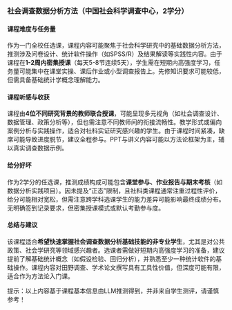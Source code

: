 ### 社会调查数据分析方法（中国社会科学调查中心，2学分）

#### 课程难度与任务量  
作为一门全校任选课，课程内容可能聚焦于社会科学研究中的基础数据分析方法，推测涉及问卷设计、统计软件操作（如SPSS/R）及结果解读等实践性内容。由于课程在**1-2周内密集授课**（每天5-8节连续5天），学生需在短期内高强度学习，任务量可能集中在课堂实操、课后作业或小型调查报告上。先修知识要求可能较低，但需具备基础统计学概念理解能力。

#### 课程听感与收获  
课程由**4位不同研究背景的教师联合授课**，可能呈现多元视角（如社会调查设计、数据管理、政策分析等），但也需注意不同教师间的衔接流畅性。教学形式或偏向案例分析与实践操作，适合对社科实证研究感兴趣的学生。由于课程时间紧凑，缺席可能导致进度脱节，建议全程参与。PPT与讲义内容可能以方法论框架为主，辅以真实调查数据示例。

#### 给分好坏  
作为2学分的任选课，推测成绩构成可能包含**课堂参与、作业报告与期末考核**（如数据分析实践项目）。因未提及“正态”限制，且社科类课程通常注重过程性评价，给分可能相对宽松，但需注意跨学科选课学生的能力差异可能影响最终成绩分布。无明确签到记录要求，但密集授课模式或默认考勤参与度。

#### 总结与建议  
该课程适合**希望快速掌握社会调查数据分析基础技能的非专业学生**，尤其是对公共政策、社会学研究等领域感兴趣者。选课者需做好短期内高强度学习的准备，建议提前了解基础统计概念（如假设检验、回归分析），并熟悉至少一种统计软件的基础操作。课程内容对田野调查、学术论文撰写具有工具性价值，但深度可能有限，适合作为方法论入门课。  

提示：以上内容基于课程基本信息由LLM推测得到，并非来自学生测评，请谨慎参考！